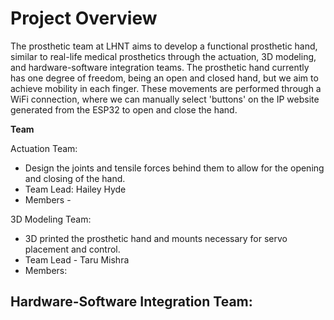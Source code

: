 # Project Overview

The prosthetic team at LHNT aims to develop a functional prosthetic hand, similar to real-life medical prosthetics through the actuation, 3D modeling, and hardware-software integration teams. The prosthetic hand currently has one degree of freedom, being an open and closed hand, but we aim to achieve mobility in each finger. These movements are performed through a WiFi connection, where we can manually select 'buttons' on the IP website generated from the ESP32 to open and close the hand.


**Team**

Actuation Team:
- Design the joints and tensile forces behind them to allow for the opening and closing of the 
 hand.
- Team Lead: Hailey Hyde
- Members -

3D Modeling Team:
- 3D printed the prosthetic hand and mounts necessary for servo placement and control.
- Team Lead - Taru Mishra
- Members:

Hardware-Software Integration Team:
- 
